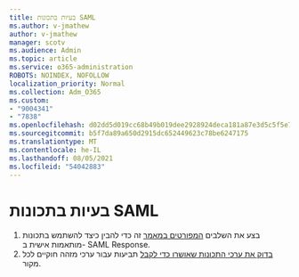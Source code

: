 ```yaml
---
title: בעיות בתכונות SAML
ms.author: v-jmathew
author: v-jmathew
manager: scotv
ms.audience: Admin
ms.topic: article
ms.service: o365-administration
ROBOTS: NOINDEX, NOFOLLOW
localization_priority: Normal
ms.collection: Adm_O365
ms.custom:
- "9004341"
- "7838"
ms.openlocfilehash: d02dd5d019cc68b49b019dee2928924deca181a87e3d5c5f5e7689a8eb5664e2
ms.sourcegitcommit: b5f7da89a650d2915dc652449623c78be6247175
ms.translationtype: MT
ms.contentlocale: he-IL
ms.lasthandoff: 08/05/2021
ms.locfileid: "54042883"
---
```

# <a name="issues-with-saml-attributes"></a>בעיות בתכונות SAML

1. בצע את השלבים [המפורטים במאמר](https://docs.microsoft.com/answers/questions/99054/how-to-use-custom-attributes-in-saml-response.html) זה כדי להבין כיצד להשתמש בתכונות מותאמות אישית ב- SAML Response.
2. [בדוק את ערכי התכונות שאושרו כדי לקבל](https://docs.microsoft.com/azure/active-directory/develop/active-directory-claims-mapping#table-3-valid-id-values-per-source) תביעות עבור ערכי מזהה חוקיים לכל מקור.
